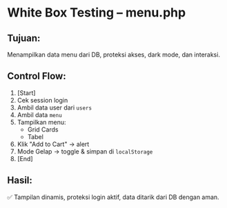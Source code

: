 # White Box Testing – menu.php

## Tujuan:
Menampilkan data menu dari DB, proteksi akses, dark mode, dan interaksi.

## Control Flow:
1. [Start]
2. Cek session login
3. Ambil data user dari `users`
4. Ambil data `menu`
5. Tampilkan menu:
   - Grid Cards
   - Tabel
6. Klik "Add to Cart" → alert
7. Mode Gelap → toggle & simpan di `localStorage`
8. [End]

## Hasil:
✅ Tampilan dinamis, proteksi login aktif, data ditarik dari DB dengan aman.
